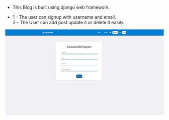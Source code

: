 - This Blog is built using django web framework.

- 1 - The user can signup with username and email.<br>
2 - The User can add post update it or delete it easily.<br>

<img src="blog.png">